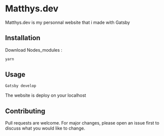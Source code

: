 # Matthys.dev

Matthys.dev is my personnal website that i made with Gatsby

## Installation
Download Nodes_modules :

```bash
yarn
```

## Usage

```bash
Gatsby develop
```

The website is deploy on your localhost
## Contributing
Pull requests are welcome. For major changes, please open an issue first to discuss what you would like to change.

